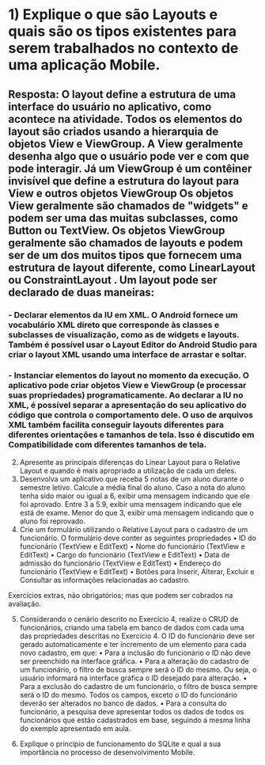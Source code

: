 # 1) Explique o que são Layouts e quais são os tipos existentes para serem trabalhados no contexto de uma aplicação Mobile.
## Resposta: O layout define a estrutura de uma interface do usuário no aplicativo, como acontece na atividade. Todos os elementos do layout são criados usando a hierarquia de objetos View e ViewGroup. A View geralmente desenha algo que o usuário pode ver e com que pode interagir. Já um ViewGroup é um contêiner invisível que define a estrutura do layout para View e outros objetos ViewGroup Os objetos View geralmente são chamados de "widgets" e podem ser uma das muitas subclasses, como Button ou TextView. Os objetos ViewGroup geralmente são chamados de layouts e podem ser de um dos muitos tipos que fornecem uma estrutura de layout diferente, como LinearLayout ou ConstraintLayout . Um layout pode ser declarado de duas maneiras:
### - Declarar elementos da IU em XML. O Android fornece um vocabulário XML direto que corresponde às classes e subclasses de visualização, como as de widgets e layouts. Também é possível usar o Layout Editor do Android Studio para criar o layout XML usando uma interface de arrastar e soltar.

### - Instanciar elementos do layout no momento da execução. O aplicativo pode criar objetos View e ViewGroup (e processar suas propriedades) programaticamente. Ao declarar a IU no XML, é possível separar a apresentação do seu aplicativo do código que controla o comportamento dele. O uso de arquivos XML também facilita conseguir layouts diferentes para diferentes orientações e tamanhos de tela. Isso é discutido em Compatibilidade com diferentes tamanhos de tela.


2) Apresente as principais diferenças do Linear Layout para o Relative
Layout e quando é mais apropriado a utilização de cada um deles.
 3) Desenvolva um aplicativo que receba 5 notas de um aluno durante o
semestre letivo. Calcule a média final do aluno. Caso a nota do aluno
tenha sido maior ou igual a 6, exibir uma mensagem indicando que ele
foi aprovado. Entre 3 a 5.9, exibir uma mensagem indicando que ele
está de exame. Menor do que 3, exibir uma mensagem indicando que o
aluno foi reprovado.
4) Crie um formulário utilizando o Relative Layout para o cadastro de um
funcionário. O formulário deve conter as seguintes propriedades
• ID do funcionário (TextView e EditText)
• Nome do funcionário (TextView e EditText)
• Cargo do funcionário (TextView e EditText)
• Data de admissão do funcionário (TextView e EditText)
• Endereço do funcionário (TextView e EditText)
• Botões para Inserir, Alterar, Excluir e Consultar as informações
relacionadas ao cadastro.

Exercícios extras, não obrigatórios; mas que podem ser cobrados na
avaliação.


5) Considerando o cenário descrito no Exercício 4, realize o CRUD de
funcionários, criando uma tabela em banco de dados com cada uma das
propriedades descritas no Exercício 4. O ID do funcionário deve ser
gerado automaticamente e ter incremento de um elemento para cada
novo cadastro, em que:
• Para a inclusão do funcionário o ID não deve ser preenchido na
interface gráfica.
• Para a alteração do cadastro de um funcionário, o filtro de busca
sempre será o ID do mesmo. Ou seja, o usuário informará na
interface gráfica o ID desejado para alteração.
• Para a exclusão do cadastro de um funcionário, o filtro de busca
sempre será o ID do mesmo. Todos os campos, exceto o ID do
funcionário deverão ser alterados no banco de dados.
• Para a consulta do funcionário, a pesquisa deve apresentar todos
os dados de todos os funcionários que estão cadastrados em
base, seguindo a mesma linha do exemplo apresentado em aula.

6) Explique o princípio de funcionamento do SQLite e qual a sua
importância no processo de desenvolvimento Mobile.
